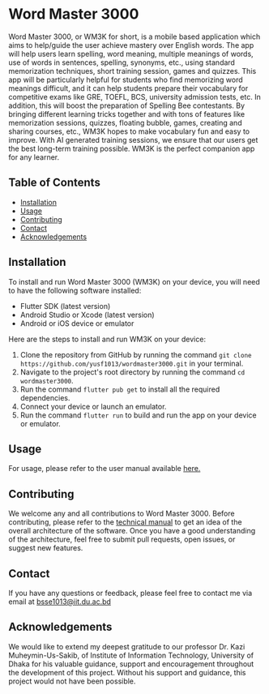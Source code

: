 # Word Master 3000 <!-- omit from toc -->

Word Master 3000, or WM3K for short, is a mobile based application which aims to help/guide the user achieve mastery over English words. The app will help users learn spelling, word meaning, multiple meanings of words, use of words in sentences, spelling, synonyms, etc., using standard memorization techniques, short training session, games and quizzes. This app will be particularly helpful for students who find memorizing word meanings difficult, and it can help students prepare their vocabulary for competitive exams like GRE, TOEFL, BCS, university admission tests, etc. In addition, this will boost the preparation of Spelling Bee contestants. By bringing different learning tricks together and with tons of features like memorization sessions, quizzes, floating bubble, games, creating and sharing courses, etc., WM3K hopes to make vocabulary fun and easy to improve. With AI generated training sessions, we ensure that our users get the best long-term training possible. WM3K is the perfect companion app for any learner. 

## Table of Contents <!-- omit from toc -->
- [Installation](#installation)
- [Usage](#usage)
- [Contributing](#contributing)
- [Contact](#contact)
- [Acknowledgements](#acknowledgements)

## Installation

To install and run Word Master 3000 (WM3K) on your device, you will need to have the following software installed:
- Flutter SDK (latest version)
- Android Studio or Xcode (latest version)
- Android or iOS device or emulator

Here are the steps to install and run WM3K on your device:
1. Clone the repository from GitHub by running the command `git clone https://github.com/yusf1013/wordmaster3000.git` in your terminal.
2. Navigate to the project's root directory by running the command `cd wordmaster3000`.
3. Run the command `flutter pub get` to install all the required dependencies.
4. Connect your device or launch an emulator.
5. Run the command `flutter run` to build and run the app on your device or emulator.

## Usage

For usage, please refer to the user manual available [here.](https://github.com/yusf1013/wordmaster3000/blob/master/documentations/User%20manual.pdf)

## Contributing

We welcome any and all contributions to Word Master 3000. Before contributing, please refer to the [technical manual](https://github.com/yusf1013/wordmaster3000/blob/master/documentations/Technical%20manual.pdf) to get an idea of the overall architecture of the software. Once you have a good understanding of the architecture, feel free to submit pull requests, open issues, or suggest new features.

## Contact

If you have any questions or feedback, please feel free to contact me via email at bsse1013@iit.du.ac.bd

## Acknowledgements

We would like to extend my deepest gratitude to our professor Dr. Kazi Muheymin-Us-Sakib, of Institute of Information Technology, University of Dhaka for his valuable guidance, support and encouragement throughout the development of this project. Without his support and guidance, this project would not have been possible.

